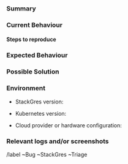 <!--
Please read this!

Before opening a new issue, make sure to search for keywords in the issues
filtered by the "Bug" label.

Issue tracker:

- https://gitlab.com/ongresinc/stackgres/-/issues?label_name=Bug

and verify the issue you're about to submit isn't a duplicate.
-->
### Summary

<!--(Summarize the bug encountered concisely)-->

### Current Behaviour 


#### Steps to reproduce

<!--(How one can reproduce the issue - this is very important) -->

### Expected Behaviour


### Possible Solution

<!-- What do you think is the possible solution for the bug -->

### Environment

- StackGres version:
<!-- if you have used helm, you can use:  `helm get notes -n stackgres stackgres-operator` 
more generic: `kubectl get deployments -n stackgres stackgres-operator --template '{{ printf "%s\n" (index .spec.template.spec.containers 0).image }}'`
-->
- Kubernetes version:
<!--(use `kubectl version`) -->
- Cloud provider or hardware configuration:


### Relevant logs and/or screenshots

<!-- (Paste any relevant logs - please use code blocks (```) to format console output,
logs, and code as it's very hard to read otherwise.) -->

/label ~Bug ~StackGres ~Triage
